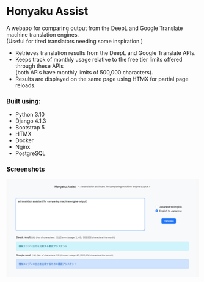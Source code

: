 # Honyaku Assist

A webapp for comparing output from the DeepL and Google Translate machine translation engines.<br>
(Useful for tired translators needing some inspiration.)

- Retrieves translation results from the DeepL and Google Translate APIs.
- Keeps track of monthly usage relative to the free tier limits offered through these APIs<br>
  (both APIs have monthly limits of 500,000 characters).
- Results are displayed on the same page using HTMX for partial page reloads.

### Built using:

* Python 3.10
* Django 4.1.3
* Bootstrap 5
* HTMX
* Docker
* Nginx
* PostgreSQL

### Screenshots

<img src="screenshot.png"></br>
